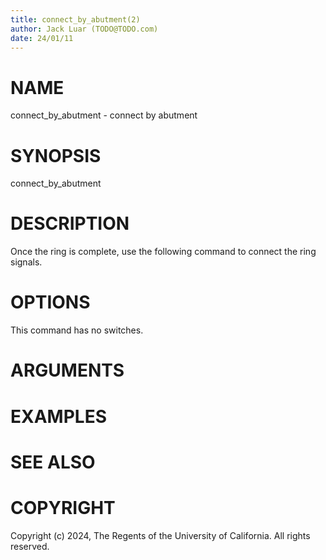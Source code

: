 ```yaml
---
title: connect_by_abutment(2)
author: Jack Luar (TODO@TODO.com)
date: 24/01/11
---
```


# NAME

connect_by_abutment - connect by abutment

# SYNOPSIS

connect_by_abutment


# DESCRIPTION

Once the ring is complete, use the following command to connect the ring signals.

# OPTIONS

This command has no switches.

# ARGUMENTS

# EXAMPLES

# SEE ALSO

# COPYRIGHT

Copyright (c) 2024, The Regents of the University of California. All rights reserved.
